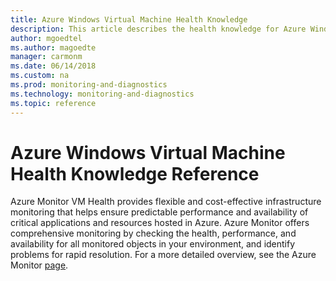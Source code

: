 ```yaml
---
title: Azure Windows Virtual Machine Health Knowledge
description: This article describes the health knowledge for Azure Windows Virtual Machine content.  
author: mgoedtel
ms.author: magoedte
manager: carmonm
ms.date: 06/14/2018
ms.custom: na
ms.prod: monitoring-and-diagnostics
ms.technology: monitoring-and-diagnostics
ms.topic: reference
---
```


# Azure Windows Virtual Machine Health Knowledge Reference

Azure Monitor VM Health provides flexible and cost-effective infrastructure monitoring that helps ensure predictable performance and availability of critical applications and resources  hosted in Azure.  Azure Monitor offers comprehensive monitoring by checking the health, performance, and availability for all monitored objects in your environment, and identify problems for rapid resolution.  For a more detailed overview, see the Azure Monitor [page](https://docs.microsoft.com/azure/monitoring-and-diagnostics/).  